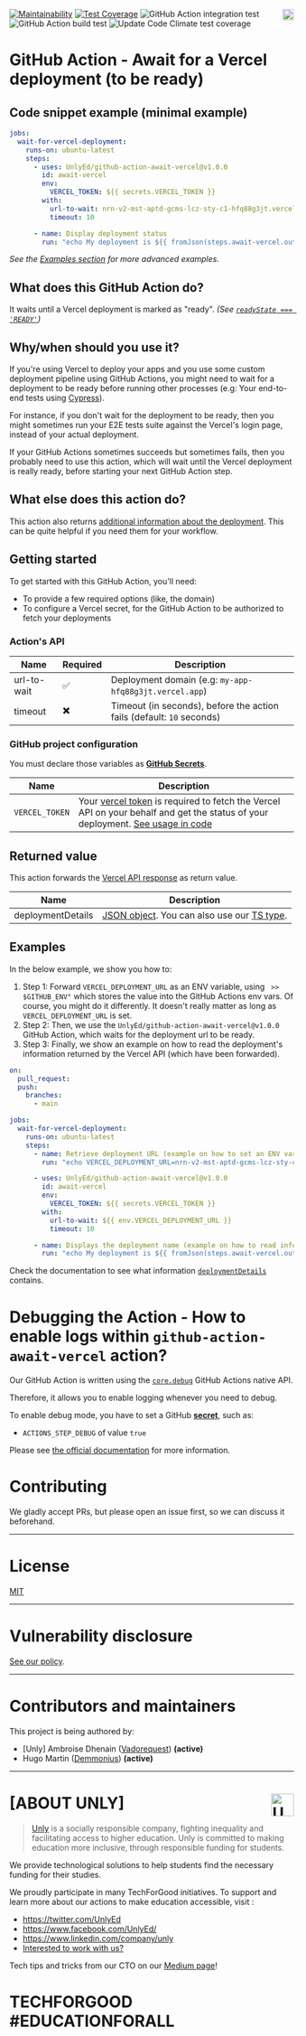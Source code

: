 <a href="https://unly.org"><img src="https://storage.googleapis.com/unly/images/ICON_UNLY.png" align="right" height="20" alt="Unly logo" title="Unly logo" /></a>
[![Maintainability](https://api.codeclimate.com/v1/badges/c0cb5c0cecadfb391a1a/maintainability)](https://codeclimate.com/github/UnlyEd/github-action-await-vercel/maintainability)
[![Test Coverage](https://api.codeclimate.com/v1/badges/c0cb5c0cecadfb391a1a/test_coverage)](https://codeclimate.com/github/UnlyEd/github-action-await-vercel/test_coverage)
![GitHub Action integration test](https://github.com/UnlyEd/github-action-await-vercel/workflows/GitHub%20Action%20integration%20test/badge.svg)
![GitHub Action build test](https://github.com/UnlyEd/github-action-await-vercel/workflows/GitHub%20Action%20build%20test/badge.svg)
![Update Code Climate test coverage](https://github.com/UnlyEd/github-action-await-vercel/workflows/Update%20Code%20Climate%20test%20coverage/badge.svg)

# GitHub Action - Await for a Vercel deployment (to be ready)

## Code snippet example (minimal example)

```yaml
jobs:
  wait-for-vercel-deployment:
    runs-on: ubuntu-latest
    steps:
      - uses: UnlyEd/github-action-await-vercel@v1.0.0
        id: await-vercel
        env:
          VERCEL_TOKEN: ${{ secrets.VERCEL_TOKEN }}
        with:
          url-to-wait: nrn-v2-mst-aptd-gcms-lcz-sty-c1-hfq88g3jt.vercel.app
          timeout: 10

      - name: Display deployment status
        run: "echo My deployment is ${{ fromJson(steps.await-vercel.outputs.deploymentDetails).readyState }}"
```

_See the [Examples section](#examples) for more advanced examples._

## What does this GitHub Action do?
It waits until a Vercel deployment is marked as "ready". _(See [`readyState === 'READY'`](https://vercel.com/docs/api#endpoints/deployments/get-a-single-deployment/response-parameters))_

## Why/when should you use it?
If you're using Vercel to deploy your apps and you use some custom deployment pipeline using GitHub Actions, 
you might need to wait for a deployment to be ready before running other processes (e.g: Your end-to-end tests using [Cypress](https://www.cypress.io/)).

For instance, if you don't wait for the deployment to be ready, 
then you might sometimes run your E2E tests suite against the Vercel's login page, instead of your actual deployment.

If your GitHub Actions sometimes succeeds but sometimes fails, then you probably need to use this action, 
which will wait until the Vercel deployment is really ready, before starting your next GitHub Action step.

## What else does this action do?
This action also returns [additional information about the deployment](https://vercel.com/docs/api#endpoints/deployments/get-a-single-deployment/response-parameters).
This can be quite helpful if you need them for your workflow.

## Getting started
To get started with this GitHub Action, you'll need:
- To provide a few required options (like, the domain)
- To configure a Vercel secret, for the GitHub Action to be authorized to fetch your deployments

### Action's API
Name | Required | Description
---  | --- |---
url-to-wait|✅|Deployment domain (e.g: `my-app-hfq88g3jt.vercel.app`)
timeout|✖️|Timeout (in seconds), before the action fails (default: `10` seconds)

### GitHub project configuration
You must declare those variables as **[GitHub Secrets](https://docs.github.com/en/free-pro-team@latest/actions/reference/encrypted-secrets)**.

Name | Description
--- | ---
`VERCEL_TOKEN` | Your [vercel token](https://vercel.com/account/tokens) is required to fetch the Vercel API on your behalf and get the status of your deployment. [See usage in code](https://github.com/UnlyEd/github-action-await-vercel/search?q=VERCEL_TOKEN)

## Returned value
This action forwards the [Vercel API response](https://vercel.com/docs/api#endpoints/deployments/get-a-single-deployment/response-parameters) as return value.

Name | Description
--- | ---
deploymentDetails | [JSON object](https://vercel.com/docs/api#endpoints/deployments/get-a-single-deployment/response-parameters). You can also use our [TS type](./blob/main/src/types/VercelDeployment.ts).

## Examples
In the below example, we show you how to:

1. Step 1: Forward `VERCEL_DEPLOYMENT_URL` as an ENV variable, using ` >> $GITHUB_ENV"` which stores the value into the GitHub Actions env vars.
    Of course, you might do it differently. It doesn't really matter as long as `VERCEL_DEPLOYMENT_URL` is set.
1. Step 2: Then, we use the `UnlyEd/github-action-await-vercel@v1.0.0` GitHub Action, which waits for the deployment url to be ready.
1. Step 3: Finally, we show an example on how to read the deployment's information returned by the Vercel API (which have been forwarded).

```yaml
on:
  pull_request:
  push:
    branches:
      - main

jobs:
  wait-for-vercel-deployment:
    runs-on: ubuntu-latest
    steps:
      - name: Retrieve deployment URL (example on how to set an ENV var)
        run: "echo VERCEL_DEPLOYMENT_URL=nrn-v2-mst-aptd-gcms-lcz-sty-c1-hfq88g3jt.vercel.app >> $GITHUB_ENV"

      - uses: UnlyEd/github-action-await-vercel@v1.0.0
        id: await-vercel
        env:
          VERCEL_TOKEN: ${{ secrets.VERCEL_TOKEN }}
        with:
          url-to-wait: ${{ env.VERCEL_DEPLOYMENT_URL }}
          timeout: 10

      - name: Displays the deployment name (example on how to read information about the deployment)
        run: "echo My deployment is ${{ fromJson(steps.await-vercel.outputs.deploymentDetails).name }}"
```

Check the documentation to see what information [`deploymentDetails`](https://vercel.com/docs/api#endpoints/deployments/get-a-single-deployment/response-parameters) contains.

# Debugging the Action - How to enable logs within `github-action-await-vercel` action?
Our GitHub Action is written using the [`core.debug`](https://github.com/actions/toolkit/blob/main/docs/action-debugging.md#step-debug-logs) GitHub Actions native API.

Therefore, it allows you to enable logging whenever you need to debug.

To enable debug mode, you have to set a GitHub [**secret**](https://help.github.com/en/actions/automating-your-workflow-with-github-actions/creating-and-using-encrypted-secrets#creating-encrypted-secrets), such as:
- `ACTIONS_STEP_DEBUG` of value `true`

Please see [the official documentation](https://github.com/actions/toolkit/blob/main/docs/action-debugging.md#how-to-access-step-debug-logs) for more information.

# Contributing

We gladly accept PRs, but please open an issue first, so we can discuss it beforehand.

---

# License
[MIT](./LICENSE)

---

# Vulnerability disclosure

[See our policy](https://github.com/UnlyEd/Unly).

---

# Contributors and maintainers

This project is being authored by:

- [Unly] Ambroise Dhenain ([Vadorequest](https://github.com/vadorequest)) **(active)**
- Hugo Martin ([Demmonius](https://github.com/demmonius)) **(active)**

---

# **[ABOUT UNLY]** <a href="https://unly.org"><img src="https://storage.googleapis.com/unly/images/ICON_UNLY.png" height="40" align="right" alt="Unly logo" title="Unly logo" /></a>

> [Unly](https://unly.org) is a socially responsible company, fighting inequality and facilitating access to higher education.
> Unly is committed to making education more inclusive, through responsible funding for students.

We provide technological solutions to help students find the necessary funding for their studies.

We proudly participate in many TechForGood initiatives. To support and learn more about our actions to make education accessible, visit :

- https://twitter.com/UnlyEd
- https://www.facebook.com/UnlyEd/
- https://www.linkedin.com/company/unly
- [Interested to work with us?](https://jobs.zenploy.io/unly/about)

Tech tips and tricks from our CTO on our [Medium page](https://medium.com/unly-org/tech/home)!

# TECHFORGOOD #EDUCATIONFORALL
